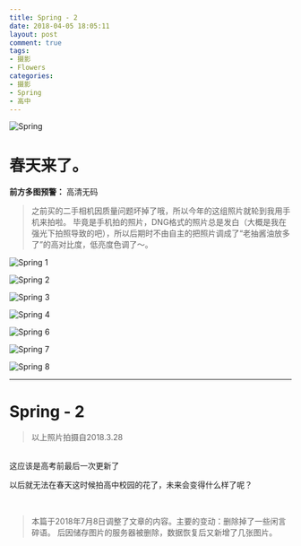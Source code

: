 ```yaml
---
title: Spring - 2
date: 2018-04-05 18:05:11
layout: post
comment: true
tags:
- 摄影
- Flowers
categories:
- 摄影
- Spring
- 高中
---
```

![Spring](images/05.jpeg 'Flowers')
# 春天来了。
**前方多图预警：** 高清无码

> 之前买的二手相机因质量问题坏掉了哦，所以今年的这组照片就轮到我用手机来拍啦。
毕竟是手机拍的照片，DNG格式的照片总是发白（大概是我在强光下拍照导致的吧），所以后期时不由自主的把照片调成了“老抽酱油放多了”的高对比度，低亮度色调了～。

<!--more-->


![Spring 1](images/01.jpeg)

![Spring 2](images/02.jpeg)

![Spring 3](images/03.jpeg)

![Spring 4](images/04.jpeg)

![Spring 6](images/06.jpeg)

![Spring 7](images/07.jpeg)

![Spring 8](images/08.jpeg)

---
# Spring - 2
> 以上照片拍摄自2018.3.28

<br/>
这应该是高考前最后一次更新了

以后就无法在春天这时候拍高中校园的花了，未来会变得什么样了呢？

<br/>

> 本篇于2018年7月8日调整了文章的内容。主要的变动：删除掉了一些闲言碎语。 后因储存图片的服务器被删除，数据恢复后又新增了几张图片。
